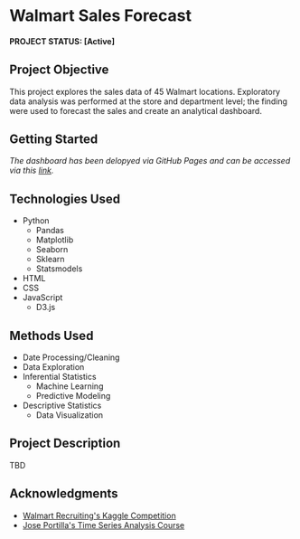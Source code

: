 # Walmart Sales Forecast


#### PROJECT STATUS: [Active]

## Project Objective
This project explores the sales data of 45 Walmart locations. Exploratory data analysis was performed at the store and department level; the finding were used to forecast the sales and create an analytical dashboard.

## Getting Started

*The dashboard has been delopyed via GitHub Pages and can be accessed via this [link](https://octaviaisom.github.io/Walmart-Sales-Forecast/).*

## Technologies Used
* Python
    * Pandas
    * Matplotlib
    * Seaborn
    * Sklearn
    * Statsmodels
* HTML
* CSS
* JavaScript
    * D3.js

## Methods Used
* Date Processing/Cleaning
* Data Exploration
* Inferential Statistics
    * Machine Learning
    * Predictive Modeling
* Descriptive Statistics
    * Data Visualization

## Project Description
TBD

## Acknowledgments
* [Walmart Recruiting's Kaggle Competition](https://www.kaggle.com/c/walmart-recruiting-store-sales-forecasting)
* [Jose Portilla's Time Series Analysis Course](https://www.udemy.com/course/python-for-time-series-data-analysis/)
